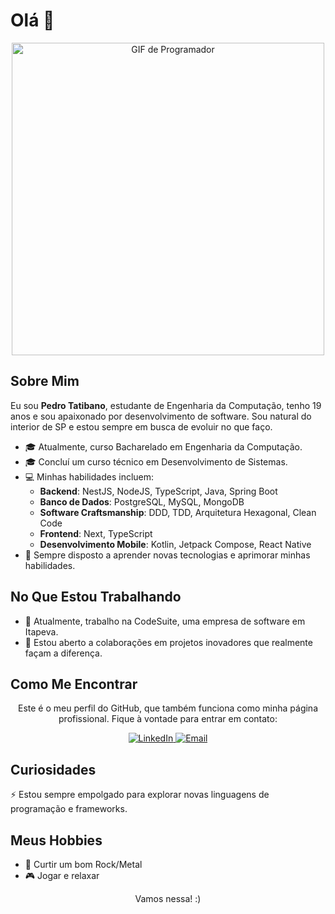 <h1>Olá 👋</h1>
<div align="center">
  <img src="https://i.pinimg.com/originals/e4/26/70/e426702edf874b181aced1e2fa5c6cde.gif" alt="GIF de Programador" width="500"/>
</div>

<h2>Sobre Mim</h2>
<p>Eu sou <strong>Pedro Tatibano</strong>, estudante de Engenharia da Computação, tenho 19 anos e sou apaixonado por desenvolvimento de software. Sou natural do interior de SP e estou sempre em busca de evoluir no que faço.</p>

<ul>
  <li>🎓 Atualmente, curso Bacharelado em Engenharia da Computação.</li>
  <li>🎓 Concluí um curso técnico em Desenvolvimento de Sistemas.</li>
  <li>💻 Minhas habilidades incluem:
    <ul>
      <li><strong>Backend</strong>: NestJS, NodeJS, TypeScript, Java, Spring Boot</li>
      <li><strong>Banco de Dados</strong>: PostgreSQL, MySQL, MongoDB</li>
      <li><strong>Software Craftsmanship</strong>: DDD, TDD, Arquitetura Hexagonal, Clean Code</li>
      <li><strong>Frontend</strong>: Next, TypeScript</li>
      <li><strong>Desenvolvimento Mobile</strong>: Kotlin, Jetpack Compose, React Native</li>
    </ul>
  </li>
  <li>🌱 Sempre disposto a aprender novas tecnologias e aprimorar minhas habilidades.</li>
</ul>

<h2>No Que Estou Trabalhando</h2>
<ul>
  <li>🔭 Atualmente, trabalho na CodeSuite, uma empresa de software em Itapeva.</li>
  <li>👯 Estou aberto a colaborações em projetos inovadores que realmente façam a diferença.</li>
</ul>

<h2>Como Me Encontrar</h2>
<div align="center">
  <p>Este é o meu perfil do GitHub, que também funciona como minha página profissional. Fique à vontade para entrar em contato:</p>
  <a href="https://www.linkedin.com/in/pedro-tatibano/">
    <img src="https://img.shields.io/badge/LinkedIn-0077B5?style=for-the-badge&logo=linkedin&logoColor=white" alt="LinkedIn">
  </a>
  <a href="mailto:pedrotatibano1900@gmail.com">
    <img src="https://img.shields.io/badge/Email-D14836?style=for-the-badge&logo=gmail&logoColor=white" alt="Email">
  </a>
</div>

<h2>Curiosidades</h2>
<p>⚡ Estou sempre empolgado para explorar novas linguagens de programação e frameworks.</p>

<h2>Meus Hobbies</h2>
<ul>
  <li>🎸 Curtir um bom Rock/Metal</li>
  <li>🎮 Jogar e relaxar</li>
</ul>

<div align="center">
  <p>Vamos nessa! :)</p>
</div>
